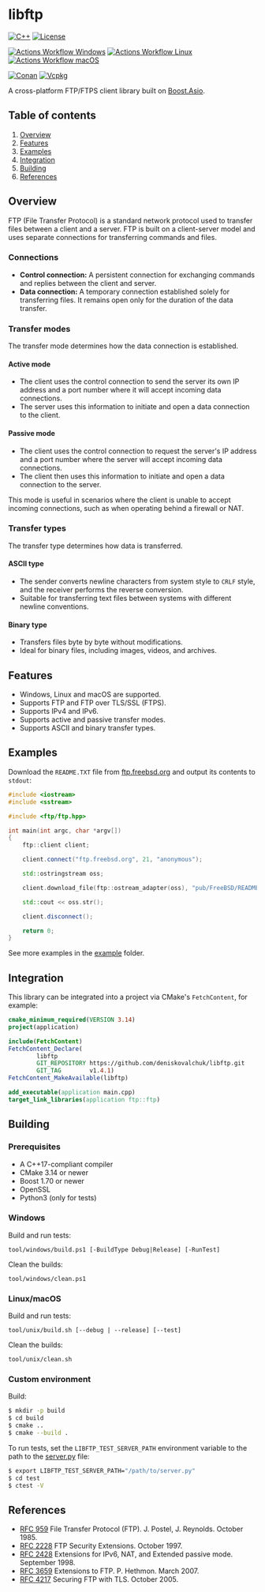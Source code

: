 # libftp

[![C++](https://img.shields.io/badge/C++-17-blue)](https://en.cppreference.com/w/cpp/17)
[![License](https://img.shields.io/badge/License-MIT-blue)](LICENSE)

[![Actions Workflow Windows](https://github.com/deniskovalchuk/ftp-client/actions/workflows/windows.yml/badge.svg)](https://github.com/deniskovalchuk/ftp-client/actions/workflows/windows.yml)
[![Actions Workflow Linux](https://github.com/deniskovalchuk/ftp-client/actions/workflows/linux.yml/badge.svg)](https://github.com/deniskovalchuk/ftp-client/actions/workflows/linux.yml)
[![Actions Workflow macOS](https://github.com/deniskovalchuk/ftp-client/actions/workflows/macos.yml/badge.svg)](https://github.com/deniskovalchuk/ftp-client/actions/workflows/macos.yml)

[![Conan](https://img.shields.io/conan/v/libftp?label=Conan&color=blue)](https://conan.io/center/recipes/libftp)
[![Vcpkg](https://img.shields.io/vcpkg/v/deniskovalchuk-libftp?color=9370DB)](https://vcpkg.io/en/package/deniskovalchuk-libftp)

A cross-platform FTP/FTPS client library built on [Boost.Asio](https://www.boost.org/doc/libs/1_86_0/doc/html/boost_asio.html).

## Table of contents

1. [Overview](#overview)
1. [Features](#features)
1. [Examples](#examples)
1. [Integration](#integration)
1. [Building](#building)
1. [References](#references)

## Overview

FTP (File Transfer Protocol) is a standard network protocol used to transfer files between a client and a server. FTP is
built on a client-server model and uses separate connections for transferring commands and files.

### Connections

- **Control connection:** A persistent connection for exchanging commands and replies between the client and server.
- **Data connection:** A temporary connection established solely for transferring files. It remains open only for the duration of the data transfer.

### Transfer modes

The transfer mode determines how the data connection is established.

#### Active mode
- The client uses the control connection to send the server its own IP address and a port number where
it will accept incoming data connections.
- The server uses this information to initiate and open a data connection to the client.

#### Passive mode
- The client uses the control connection to request the server's IP address and a port number where
the server will accept incoming data connections.
- The client then uses this information to initiate and open a data connection to the server.

This mode is useful in scenarios where the client is unable to accept incoming connections,
such as when operating behind a firewall or NAT.

### Transfer types

The transfer type determines how data is transferred. 

#### ASCII type

- The sender converts newline characters from system style to `CRLF` style, and the receiver performs the
reverse conversion.
- Suitable for transferring text files between systems with different newline conventions.

#### Binary type

- Transfers files byte by byte without modifications.
- Ideal for binary files, including images, videos, and archives.

## Features

- Windows, Linux and macOS are supported.
- Supports FTP and FTP over TLS/SSL (FTPS).
- Supports IPv4 and IPv6.
- Supports active and passive transfer modes.
- Supports ASCII and binary transfer types.

## Examples

Download the `README.TXT` file from [ftp.freebsd.org](https://download.freebsd.org/) and output its contents to `stdout`:

```c++
#include <iostream>
#include <sstream>

#include <ftp/ftp.hpp>

int main(int argc, char *argv[])
{
    ftp::client client;

    client.connect("ftp.freebsd.org", 21, "anonymous");

    std::ostringstream oss;

    client.download_file(ftp::ostream_adapter(oss), "pub/FreeBSD/README.TXT");

    std::cout << oss.str();

    client.disconnect();

    return 0;
}
```

See more examples in the [example](example) folder.

## Integration

This library can be integrated into a project via CMake's `FetchContent`, for example:

```cmake
cmake_minimum_required(VERSION 3.14)
project(application)

include(FetchContent)
FetchContent_Declare(
        libftp
        GIT_REPOSITORY https://github.com/deniskovalchuk/libftp.git
        GIT_TAG        v1.4.1)
FetchContent_MakeAvailable(libftp)

add_executable(application main.cpp)
target_link_libraries(application ftp::ftp)
```

## Building

### Prerequisites

- A C++17-compliant compiler
- CMake 3.14 or newer
- Boost 1.70 or newer
- OpenSSL
- Python3 (only for tests)

### Windows

Build and run tests:

```
tool/windows/build.ps1 [-BuildType Debug|Release] [-RunTest]
```

Clean the builds:

```
tool/windows/clean.ps1
```

### Linux/macOS

Build and run tests:

```
tool/unix/build.sh [--debug | --release] [--test]
```

Clean the builds:

```
tool/unix/clean.sh
```

### Custom environment

Build:

```bash
$ mkdir -p build
$ cd build
$ cmake ..
$ cmake --build .
```

To run tests, set the `LIBFTP_TEST_SERVER_PATH` environment variable to the path to the
[server.py](test/server/server.py) file:

```bash
$ export LIBFTP_TEST_SERVER_PATH="/path/to/server.py"
$ cd test
$ ctest -V
```

## References

- [RFC 959](doc/RFC959.txt) File Transfer Protocol (FTP). J. Postel, J. Reynolds. October 1985.
- [RFC 2228](doc/RFC2228.txt) FTP Security Extensions. October 1997.
- [RFC 2428](doc/RFC2428.txt) Extensions for IPv6, NAT, and Extended passive mode. September 1998.
- [RFC 3659](doc/RFC3659.txt) Extensions to FTP. P. Hethmon. March 2007.
- [RFC 4217](doc/RFC4217.txt) Securing FTP with TLS. October 2005.
